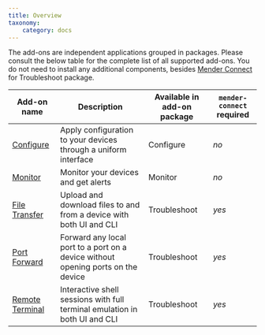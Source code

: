 ```yaml
---
title: Overview
taxonomy:
    category: docs
---
```


The add-ons are independent applications grouped in packages. Please consult the below table
for the complete list of all supported add-ons. You do not need to install any additional components,
besides [Mender Connect](../../09.Downloads/docs.md#mender-connect) for Troubleshoot package.

| Add-on name     | Description | Available in add-on package | `mender-connect` required |
| --------------- | ----------- | ------------ | ------------ |
| [Configure](../10.Configure/docs.md) | Apply configuration to your devices through a uniform interface | Configure | _no_ |
| [Monitor](../20.Monitor/docs.md) | Monitor your devices and get alerts | Monitor | _no_ |
| [File Transfer](../30.File-Transfer/docs.md) | Upload and download files to and from a device with both UI and CLI | Troubleshoot | _yes_ |
| [Port Forward](../40.Port-Forward/docs.md) | Forward any local port to a port on a device without opening ports on the device | Troubleshoot | _yes_ |
| [Remote Terminal](../50.Remote-Terminal/docs.md) | Interactive shell sessions with full terminal emulation in both UI and CLI | Troubleshoot | _yes_ |
